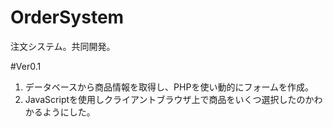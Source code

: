 # OrderSystem
注文システム。共同開発。

#Ver0.1
1. データベースから商品情報を取得し、PHPを使い動的にフォームを作成。
1. JavaScriptを使用しクライアントブラウザ上で商品をいくつ選択したのかわかるようにした。
